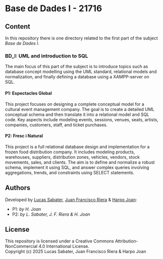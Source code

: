 # Base de Dades I - 21716

## Content
In this repository there is one directory related to the first part of the subject *Base de Dades I*.

### BD_I: UML and introduction to SQL
The main focus of this part of the subject is to introduce topics such as database concept modelling using the UML standard, relational models and normalization, and finally defining a database using a XAMPP-server on SQL.

#### P1: Espectacles Global
This project focuses on designing a complete conceptual model for a cultural event management company. The goal is to create a detailed UML conceptual schema and then translate it into a relational model and SQL code. Key aspects include modeling events, sessions, venues, seats, artists, companies, customers, staff, and ticket purchases.

#### P2: Fresc i Natural
This project is a full relational database design and implementation for a frozen food distribution company. It includes modeling products, warehouses, suppliers, distribution zones, vehicles, vendors, stock movements, sales, and clients. The aim is to define and normalize a robust schema, implement it using SQL, and answer complex queries involving aggregations, trends, and constraints using SELECT statements.

## Authors
Developed by [Lucas Sabater](https://github.com/lucassabater), [Juan Francisco Riera](https://github.com/Jfriera03) & [Harpo Joan](https://github.com/helveticka):
- P1: *by H. Joan*
- P2: *by L. Sabater, J. F. Riera & H. Joan*

## License
This repository is licensed under a Creative Commons Attribution-NonCommercial 4.0 International License.  
Copyright (c) 2025 Lucas Sabater, Juan Francisco Riera & Harpo Joan